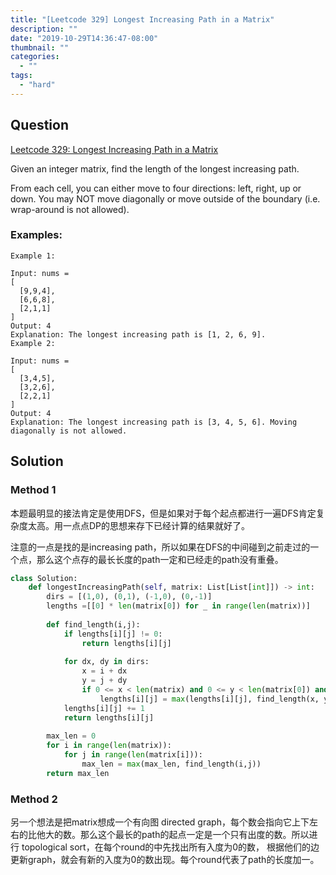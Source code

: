 ```yaml
---
title: "[Leetcode 329] Longest Increasing Path in a Matrix"
description: ""
date: "2019-10-29T14:36:47-08:00"
thumbnail: ""
categories:
  - ""
tags:
  - "hard"
---
```


## Question

[Leetcode 329: Longest Increasing Path in a Matrix](https://leetcode.com/problems/longest-increasing-path-in-a-matrix/)

Given an integer matrix, find the length of the longest increasing path.

From each cell, you can either move to four directions: left, right, up or down. You may NOT move diagonally or move outside of the boundary (i.e. wrap-around is not allowed).


### Examples:
```
Example 1:

Input: nums = 
[
  [9,9,4],
  [6,6,8],
  [2,1,1]
] 
Output: 4 
Explanation: The longest increasing path is [1, 2, 6, 9].
Example 2:

Input: nums = 
[
  [3,4,5],
  [3,2,6],
  [2,2,1]
] 
Output: 4 
Explanation: The longest increasing path is [3, 4, 5, 6]. Moving diagonally is not allowed.
```

## Solution
### Method 1
本题最明显的接法肯定是使用DFS，但是如果对于每个起点都进行一遍DFS肯定复杂度太高。用一点点DP的思想来存下已经计算的结果就好了。

注意的一点是找的是increasing path，所以如果在DFS的中间碰到之前走过的一个点，那么这个点存的最长长度的path一定和已经走的path没有重叠。
```python
class Solution:
    def longestIncreasingPath(self, matrix: List[List[int]]) -> int:
        dirs = [(1,0), (0,1), (-1,0), (0,-1)]    
        lengths =[[0] * len(matrix[0]) for _ in range(len(matrix))]
    
        def find_length(i,j):
            if lengths[i][j] != 0:
                return lengths[i][j]
    
            for dx, dy in dirs:
                x = i + dx
                y = j + dy
                if 0 <= x < len(matrix) and 0 <= y < len(matrix[0]) and matrix[x][y] > matrix[i][j]:
                    lengths[i][j] = max(lengths[i][j], find_length(x, y))
            lengths[i][j] += 1
            return lengths[i][j]
        
        max_len = 0
        for i in range(len(matrix)):
            for j in range(len(matrix[i])):
                max_len = max(max_len, find_length(i,j))
        return max_len
```
### Method 2
另一个想法是把matrix想成一个有向图 directed graph，每个数会指向它上下左右的比他大的数。那么这个最长的path的起点一定是一个只有出度的数。所以进行 topological sort，在每个round的中先找出所有入度为0的数， 根据他们的边更新graph，就会有新的入度为0的数出现。每个round代表了path的长度加一。